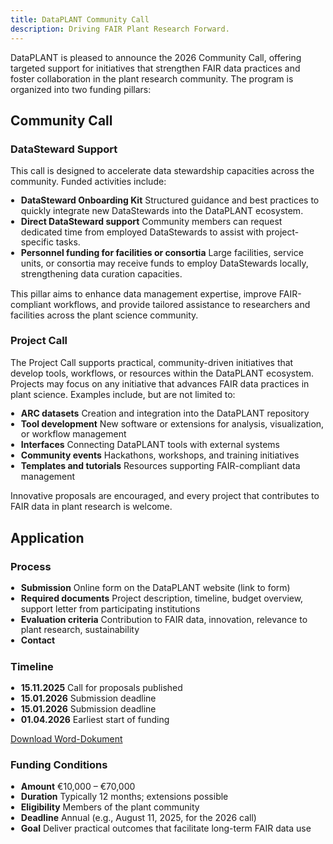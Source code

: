 ```yaml
---
title: DataPLANT Community Call
description: Driving FAIR Plant Research Forward.
---
```


DataPLANT is pleased to announce the 2026 Community Call, offering targeted support for initiatives that strengthen FAIR data practices and foster collaboration in the plant research community. The program is organized into two funding pillars:

## Community Call

### DataSteward Support

This call is designed to accelerate data stewardship capacities across the community. Funded activities include:

<ul style="margin: 0; padding-left: 1.2em; line-height: 1.2;">
  <li><strong>DataSteward Onboarding Kit</strong> Structured guidance and best practices to quickly integrate new DataStewards into the DataPLANT ecosystem.</li>
  <li><strong>Direct DataSteward support</strong> Community members can request dedicated time from employed DataStewards to assist with project-specific tasks.</li>
  <li><strong>Personnel funding for facilities or consortia</strong> Large facilities, service units, or consortia may receive funds to employ DataStewards locally, strengthening data curation capacities.</li>
</ul>

This pillar aims to enhance data management expertise, improve FAIR-compliant workflows, and provide tailored assistance to researchers and facilities across the plant science community.

### Project Call

The Project Call supports practical, community-driven initiatives that develop tools, workflows, or resources within the DataPLANT ecosystem. Projects may focus on any initiative that advances FAIR data practices in plant science. Examples include, but are not limited to:

<ul style="margin: 0; padding-left: 1.2em; line-height: 1.2;">
  <li><strong>ARC datasets</strong> Creation and integration into the DataPLANT repository</li>
  <li><strong>Tool development</strong> New software or extensions for analysis, visualization, or workflow management</li>
  <li><strong>Interfaces</strong> Connecting DataPLANT tools with external systems</li>
  <li><strong>Community events</strong> Hackathons, workshops, and training initiatives</li>
  <li><strong>Templates and tutorials</strong> Resources supporting FAIR-compliant data management</li>
</ul>

Innovative proposals are encouraged, and every project that contributes to FAIR data in plant research is welcome.

## Application 

### Process

<ul style="margin: 0; padding-left: 1.2em; line-height: 1.2;">
  <li><strong>Submission</strong> Online form on the DataPLANT website (link to form)</li>
  <li><strong>Required documents</strong> Project description, timeline, budget overview, support letter from participating institutions</li>
  <li><strong>Evaluation criteria</strong> Contribution to FAIR data, innovation, relevance to plant research, sustainability</li>
  <li><strong>Contact</strong> <a href="javascript:location='mailto:\u0069\u006e\u0066\u006f\u0040\u006e\u0066\u0064\u0069\u0034\u0070\u006c\u0061\u006e\u0074\u0073\u002e\u006f\u0072\u0067';void 0"><script type="text/javascript">document.write('\u0069\u006e\u0066\u006f\u0040\u006e\u0066\u0064\u0069\u0034\u0070\u006c\u0061\u006e\u0074\u0073\u002e\u006f\u0072\u0067')</script></a></li>
</ul>

### Timeline 

<ul style="margin: 0; padding-left: 1.2em; line-height: 1.2;">
  <li><strong>15.11.2025</strong> Call for proposals published</li>
  <li><strong>15.01.2026</strong> Submission deadline</li>
  <li><strong>15.01.2026</strong> Submission deadline</li>
  <li><strong>01.04.2026</strong> Earliest start of funding</li>
</ul>

[Download Word-Dokument](../../assets/data/flexfunds/test.docx)

### Funding Conditions

<ul style="margin: 0; padding-left: 1.2em; line-height: 1.2;">
  <li><strong>Amount</strong> €10,000 – €70,000</li>
  <li><strong>Duration</strong> Typically 12 months; extensions possible</li>
  <li><strong>Eligibility</strong> Members of the plant community</li>
  <li><strong>Deadline</strong> Annual (e.g., August 11, 2025, for the 2026 call)</li>
  <li><strong>Goal</strong> Deliver practical outcomes that facilitate long-term FAIR data use</li>
</ul>



<!--DataPLANT offers Flexfunds to support innovative projects that strengthen FAIR data practices and enhance infrastructure, workflows, and community engagement in plant research.

The Flexfunds program targets researchers, developers, and data stewards aiming to deliver practical outputs that facilitate the long-term use and sharing of plant research data.

### Eligible Project Topics

Funded projects should contribute to DataPLANT’s mission. Examples include:

<ul style="margin: 0; padding-left: 1.2em; line-height: 1.2;">
  <li><strong><strong>ARC datasets</strong></strong> Creation and integration into the DataPLANT repository</li>
  <li><strong>Tool development</strong> New software or extensions for analysis, visualization, or workflow management</li>
  <li><strong>Interfaces</strong> Connecting DataPLANT tools with external systems</li>
  <li><strong>Community events</strong> Hackathons, workshops, and training initiatives</li>
  <li><strong>Templates and tutorials</strong> Resources supporting FAIR-compliant data management</li>
</ul>

Creative projects aligned with FAIR principles are strongly encouraged.

### Funding Conditions

<ul style="margin: 0; padding-left: 1.2em; line-height: 1.2;">
  <li><strong><strong>Amount</strong></strong> €10,000 – €70,000</li>
  <li><strong>Duration</strong> Typically 12 months; extensions possible</li>
  <li><strong>Eligibility</strong> Members of the plant community</li>
  <li><strong>Deadline</strong> Annual (e.g., August 11, 2025, for the 2026 call)</li>
  <li><strong>Goal</strong> Deliver practical outcomes that facilitate long-term FAIR data use</li>
</ul>

### Application Process

<ul style="margin: 0; padding-left: 1.2em; line-height: 1.2;">
  <li><strong><strong>Submission</strong></strong> Online form on the DataPLANT website (link to form)</li>
  <li><strong>Required documents</strong> Project description, timeline, budget overview, support letter from participating institutions</li>
  <li><strong>Evaluation criteria</strong> Contribution to FAIR data, innovation, relevance to plant research, sustainability</li>
  <li><strong>Contact</strong>flexfunds@dataplant.de</li>
</ul>



<!--DataPLANT Flexfunds empower small, high-impact projects that advance FAIR data principles in plant science. Whether you want to develop a new tool, create an ARC dataset, build an interface, or organize a workshop, these funds help transform innovative ideas into practical solutions.

💡 Who can apply?
Researchers, developers, and data stewards within the DataPLANT consortium.

📌 What can be funded?

* New tools or workflow extensions
* Data integration and ARC creation
* Hackathons, workshops, and training materials
* Templates, tutorials, or demonstrator projects
* Interfaces connecting DataPLANT tools with external systems

💰 Funding: €10,000 – €70,000 for projects typically up to 12 months

Apply now and help make plant research more accessible, reusable, and connected: Apply here

Detailed Information / Flexfunds Page-->
